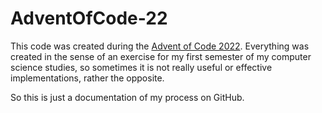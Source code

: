 # AdventOfCode-22

This code was created during the [Advent of Code 2022](https://adventofcode.com/2022).
Everything was created in the sense of an exercise for my first semester of my computer science studies, so sometimes it is not really useful or effective implementations, rather the opposite.

So this is just a documentation of my process on GitHub.
